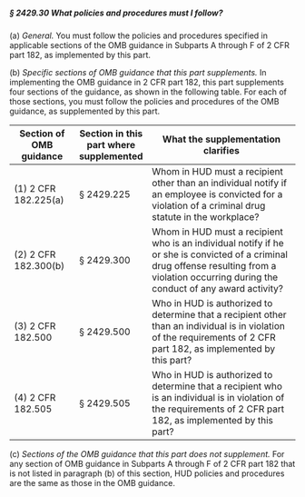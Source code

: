 ##### § 2429.30 What policies and procedures must I follow? #####

(a) *General.* You must follow the policies and procedures specified in applicable sections of the OMB guidance in Subparts A through F of 2 CFR part 182, as implemented by this part.

(b) *Specific sections of OMB guidance that this part supplements.* In implementing the OMB guidance in 2 CFR part 182, this part supplements four sections of the guidance, as shown in the following table. For each of those sections, you must follow the policies and procedures of the OMB guidance, as supplemented by this part.

|Section of OMB guidance|Section in this  <br/>part where  <br/>supplemented|                                                                             What the supplementation clarifies                                                                             |
|-----------------------|---------------------------------------------------|--------------------------------------------------------------------------------------------------------------------------------------------------------------------------------------------|
| (1) 2 CFR 182.225(a)  |                    § 2429.225                     |                   Whom in HUD must a recipient other than an individual notify if an employee is convicted for a violation of a criminal drug statute in the workplace?                    |
| (2) 2 CFR 182.300(b)  |                    § 2429.300                     |Whom in HUD must a recipient who is an individual notify if he or she is convicted of a criminal drug offense resulting from a violation occurring during the conduct of any award activity?|
|   (3) 2 CFR 182.500   |                    § 2429.500                     |            Who in HUD is authorized to determine that a recipient other than an individual is in violation of the requirements of 2 CFR part 182, as implemented by this part?             |
|   (4) 2 CFR 182.505   |                    § 2429.505                     |              Who in HUD is authorized to determine that a recipient who is an individual is in violation of the requirements of 2 CFR part 182, as implemented by this part?               |

(c) *Sections of the OMB guidance that this part does not supplement.* For any section of OMB guidance in Subparts A through F of 2 CFR part 182 that is not listed in paragraph (b) of this section, HUD policies and procedures are the same as those in the OMB guidance.